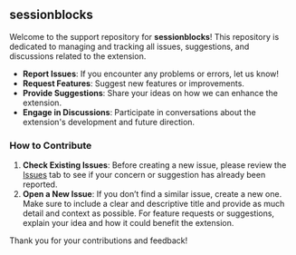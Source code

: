 ## sessionblocks

Welcome to the support repository for **sessionblocks**! This repository is dedicated to managing and tracking all issues, suggestions, and discussions related to the extension.

- **Report Issues**: If you encounter any problems or errors, let us know!
- **Request Features**: Suggest new features or improvements.
- **Provide Suggestions**: Share your ideas on how we can enhance the extension.
- **Engage in Discussions**: Participate in conversations about the extension's development and future direction.

### How to Contribute

1. **Check Existing Issues**: Before creating a new issue, please review the [Issues](https://github.com/sessionblocks/extension/issues) tab to see if your concern or suggestion has already been reported.
2. **Open a New Issue**: If you don’t find a similar issue, create a new one. Make sure to include a clear and descriptive title and provide as much detail and context as possible. For feature requests or suggestions, explain your idea and how it could benefit the extension.

Thank you for your contributions and feedback!
